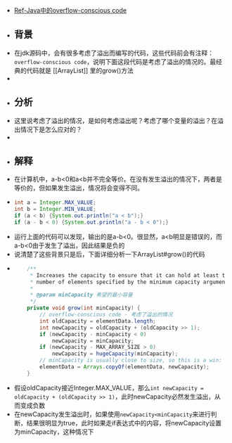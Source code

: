 - [Ref-Java中的overflow-conscious code](https://www.cnblogs.com/hermi0ne/p/14814344.html)
- ## 背景
- 在jdk源码中，会有很多考虑了溢出而编写的代码，这些代码前会有注释：`overflow-conscious code`，说明下面这段代码是考虑了溢出的情况的。最经典的代码就是 [[ArrayList]] 里的grow()方法
-
- ## 分析
- 这里说考虑了溢出的情况，是如何考虑溢出呢？考虑了哪个变量的溢出？在溢出情况下是怎么应对的？
-
- ## 解释
- 在计算机中，a-b<0和a<b并不完全等价。在没有发生溢出的情况下，两者是等价的，但如果发生溢出，情况将会变得不同。
- ```java
  int a = Integer.MAX_VALUE;
  int b = Integer.MIN_VALUE;
  if (a < b) {System.out.println("a < b");}
  if (a - b < 0) {System.out.println("a - b < 0");}
  ```
- 运行上面的代码可以发现，输出的是a-b<0。很显然，a<b明显是错误的，而a-b<0由于发生了溢出，因此结果是负的
- 说清楚了这些背景只是后，下面详细分析一下ArrayList#grow()的代码
- ```java
      /**
       * Increases the capacity to ensure that it can hold at least the
       * number of elements specified by the minimum capacity argument.
       *
       * @param minCapacity 希望的最小容量
       */
      private void grow(int minCapacity) {
          // overflow-conscious code - 考虑了溢出的情况
          int oldCapacity = elementData.length;
          int newCapacity = oldCapacity + (oldCapacity >> 1);
          if (newCapacity - minCapacity < 0)
              newCapacity = minCapacity;
          if (newCapacity - MAX_ARRAY_SIZE > 0)
              newCapacity = hugeCapacity(minCapacity);
          // minCapacity is usually close to size, so this is a win:
          elementData = Arrays.copyOf(elementData, newCapacity);
      }
  ```
- 假设oldCapacity接近Integer.MAX_VALUE，那么`int newCapacity = oldCapacity + (oldCapacity >> 1)`，此时newCapacity必然发生溢出，从而变成负数
- 在newCapacity发生溢出时，如果使用`newCapacity<minCapacity`来进行判断，结果很明显为true，此时如果走if表达式中的内容，将newCapacity设置为minCapacity，这种情况下